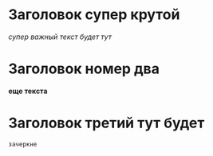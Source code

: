 # Заголовок супер крутой

*супер важный текст будет тут*

# Заголовок номер два

**еще текста**

# Заголовок третий тут будет

``зачеркне``
